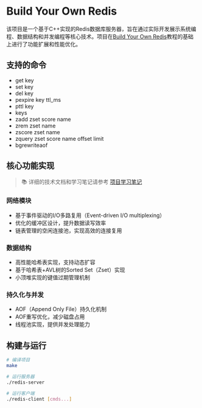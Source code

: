 # Build Your Own Redis

该项目是一个基于C++实现的Redis数据库服务器，旨在通过实际开发展示系统编程、数据结构和并发编程等核心技术。项目在[Build Your Own Redis](https://build-your-own.org/redis/)教程的基础上进行了功能扩展和性能优化。

## 支持的命令
- get key
- set key
- del key
- pexpire key ttl_ms
- pttl key
- keys
- zadd zset score name
- zrem zset name
- zscore zset name
- zquery zset score name offset limit
- bgrewriteaof

## 核心功能实现
> 📚 详细的技术文档和学习笔记请参考 [项目学习笔记](./Note.md)

### 网络模块
- 基于事件驱动的I/O多路复用（Event-driven I/O multiplexing）
- 优化的缓冲区设计，提升数据读写效率
- 链表管理的空闲连接池，实现高效的连接复用

### 数据结构
- 高性能哈希表实现，支持动态扩容
- 基于哈希表+AVL树的Sorted Set（Zset）实现
- 小顶堆实现的键值过期管理机制

### 持久化与并发
- AOF（Append Only File）持久化机制
- AOF重写优化，减少磁盘占用
- 线程池实现，提供并发处理能力


## 构建与运行

```bash
# 编译项目
make

# 运行服务器
./redis-server

# 运行客户端
./redis-client [cmds...]
```
